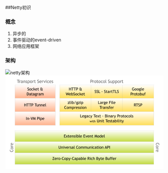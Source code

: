 ##Netty初识  
### 概念
1. 异步的  
2. 事件驱动的event-driven  
3. 网络应用框架  
### 架构
![netty架构](https://netty.io/images/components.png)
![netty架构](picture//components.png)
